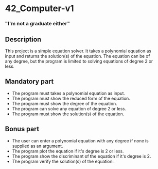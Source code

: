 # 42_Computer-v1
### "I'm not a graduate either"

## Description

This project is a simple equation solver. 
It takes a polynomial equation as input and returns the solution(s) of the equation. 
The equation can be of any degree, but the program is limited to solving equations of degree 2 or less.

## Mandatory part

- The program must takes a polynomial equation as input.
- The program must show the reduced form of the equation.
- The program must show the degree of the equation.
- The program can solve any equation of degree 2 or less.
- The program must show the solution(s) of the equation.

## Bonus part

- The user can enter a polynomial equation with any degree if none is supplied as an argument.
- The program plot the equation if it's degree is 2 or less.
- The program show the discriminant of the equation if it's degree is 2.
- The program verify the solution(s) of the equation.
